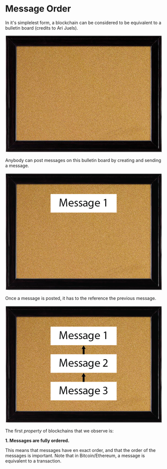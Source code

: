 # Message Order

In it's simplelest form, a blockchain can be considered to be equivalent to a bulletin board (credits to Ari Juels).

![Blockchain Bulletin Board](./bulletinboard.png)

Anybody can post messages on this bulletin board by creating and sending a message.

![Blockchain Bulletin Board](./bulletinboard1.png)

Once a message is posted, it has to the reference the previous message.

![Blockchain Bulletin Board](./bulletinboard2.png)

The first _property_ of blockchains that we observe is:

__1. Messages are fully ordered.__

This means that messages have en exact order, and that the order of the messages is important. Note that in Bitcoin/Ethereum, a message is equivalent to a transaction.